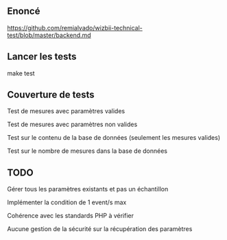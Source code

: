 ## Enoncé

https://github.com/remialvado/wizbii-technical-test/blob/master/backend.md

## Lancer les tests
make test

## Couverture de tests
Test de mesures avec paramètres valides

Test de mesures avec paramètres non valides

Test sur le contenu de la base de données (seulement les mesures valides)

Test sur le nombre de mesures dans la base de données

## TODO
Gérer tous les paramètres existants et pas un échantillon

Implémenter la condition de 1 event/s max

Cohérence avec les standards PHP à vérifier

Aucune gestion de la sécurité sur la récupération des paramètres
